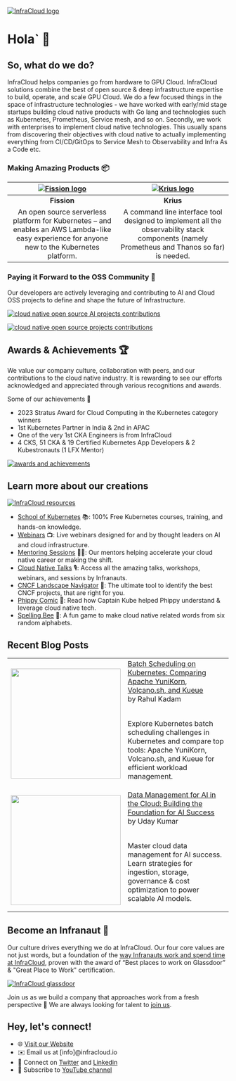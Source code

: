 [![InfraCloud logo](https://www.infracloud.io/assets/img/infracloud-org-github-repo/unleash-growth.png 'InfraCloud homepage')](https://www.infracloud.io/)

# Hola` 👋

## So, what do we do?

InfraCloud helps companies go from hardware to GPU Cloud. InfraCloud solutions combine the best of open source & deep infrastructure expertise to build, operate, and scale GPU Cloud. We do a few focused things in the space of infrastructure technologies - we have worked with early/mid stage startups building cloud native products with Go lang and technologies such as Kubernetes, Prometheus, Service mesh, and so on. Secondly, we work with enterprises to implement cloud native technologies. This usually spans from discovering their objectives with cloud native to actually implementing everything from CI/CD/GitOps to Service Mesh to Observability and Infra As a Code etc.

### Making Amazing Products 📦

|[![Fission logo](https://www.infracloud.io/assets/img/infracloud-org-github-repo/fission.png 'Fission')](https://www.infracloud.io/serverless-functions-kubernetes/)|[![Krius logo](https://www.infracloud.io/assets/img/infracloud-org-github-repo/krius.png 'Krius')](https://www.infracloud.io/)|
|:---:|:---:|
|**Fission**|**Krius**|
|An open source serverless platform for Kubernetes – and enables an AWS Lambda-like easy experience for anyone new to the Kubernetes platform.| A command line interface tool designed to implement all the observability stack components (namely Prometheus and Thanos so far) is needed.

### Paying it Forward to the OSS Community 🤖
Our developers are actively leveraging and contributing to AI and Cloud OSS projects to define and shape the future of Infrastructure.

[![cloud native open source AI projects contributions](https://www.infracloud.io/assets/img/infracloud-org-github-repo/ai-oss-icons.png 'AI OSS contributions')](https://www.infracloud.io/cloud-native-open-source-contributions/)

[![cloud native open source projects contributions](https://www.infracloud.io/assets/img/infracloud-org-github-repo/oss-contributions.png 'OSS contributions')](https://www.infracloud.io/cloud-native-open-source-contributions/)


## Awards & Achievements 🏆

We value our company culture, collaboration with peers, and our contributions to the cloud native industry. It is rewarding to see our efforts acknowledged and appreciated through various recognitions and awards.

Some of our achievements 💪

- 2023 Stratus Award for Cloud Computing in the Kubernetes category winners
- 1st Kubernetes Partner in India & 2nd in APAC
- One of the very 1st CKA Engineers is from InfraCloud
- 4 CKS, 51 CKA & 19 Certified Kubernetes App Developers & 2 Kubestronauts (1 LFX Mentor)
  
[![awards and achievements](https://www.infracloud.io/assets/img/infracloud-org-github-repo/awards-and-achievements.png 'awards & achievements')](https://www.infracloud.io/about-us/)


## Learn more about our creations

[![InfraCloud resources](https://www.infracloud.io/assets/img/infracloud-org-github-repo/infracloud-creations.png 'InfraCloud resources')](https://www.infracloud.io/)

- [School of Kubernetes](https://www.infracloud.io/kubernetes-school/) 📚: 100% Free Kubernetes courses, training, and hands-on knowledge.
- [Webinars](https://www.infracloud.io/webinars/) 📺: Live webinars designed for and by thought leaders on AI and cloud infrastructure.
- [Mentoring Sessions](https://www.infracloud.io/career-cloud-native/) 🧑‍🏫: Our mentors helping accelerate your cloud native career or making the shift.
- [Cloud Native Talks](https://www.infracloud.io/cloud-native-talks/) 🎙️: Access all the amazing talks, workshops, webinars, and sessions by Infranauts.
- [CNCF Landscape Navigator](https://www.infracloud.io/landscape-navigator/) 🧭: The ultimate tool to identify the best CNCF projects, that are right for you.
- [Phippy Comic](https://www.infracloud.io/phippy-cloud-native-transformation/) 📕: Read how Captain Kube helped Phippy understand & leverage cloud native tech.
- [Spelling Bee](https://www.infracloud.io/play/spelling-bee/) 🐝: A fun game to make cloud native related words from six random alphabets.


## Recent Blog Posts

<table>

<!-- BLOG-POST-LIST:START --><tr>
  <td>
    <a href="https://www.infracloud.io/blogs/batch-scheduling-on-kubernetes/">
      <img width="250px" src="https://www.infracloud.io/assets/img/Blog/batch-scheduling-on-kubernetes/batch-processing-in-kubernetes-1200x628.png">
    </a>
  </td>
  <td>
    <a href="https://www.infracloud.io/blogs/batch-scheduling-on-kubernetes/">Batch Scheduling on Kubernetes: Comparing Apache YuniKorn, Volcano.sh, and Kueue</a> <br/>
    by Rahul Kadam
    <br/>
    <br/>
    <p> Explore Kubernetes batch scheduling challenges in Kubernetes and compare top tools: Apache YuniKorn, Volcano.sh, and Kueue for efficient workload management. </p>
  </td>
</tr>

<tr>
  <td>
    <a href="https://www.infracloud.io/blogs/data-management-ai-cloud/">
      <img width="250px" src="https://www.infracloud.io/assets/img/Blog/data-management-ai-cloud/data-management-for-ai-in-the-cloud-1200x628.png">
    </a>
  </td>
  <td>
    <a href="https://www.infracloud.io/blogs/data-management-ai-cloud/">Data Management for AI in the Cloud: Building the Foundation for AI Success</a> <br/>
    by Uday Kumar
    <br/>
    <br/>
    <p> Master cloud data management for AI success. Learn strategies for ingestion, storage, governance &amp; cost optimization to power scalable AI models. </p>
  </td>
</tr>

<!-- BLOG-POST-LIST:END -->

</table>

## Become an Infranaut 🌌

Our culture drives everything we do at InfraCloud. Our four core values are not just words, but a foundation of the [way Infranauts work and spend time at InfraCloud](https://www.infracloud.io/the-infracloud-way/), proven with the award of “Best places to work on Glassdoor” & "Great Place to Work" certification.

[![InfraCloud glassdoor](https://www.infracloud.io/assets/img/infracloud-org-github-repo/glassdoor-ratings.png 'InfraCloud glassdoor')](https://www.infracloud.io/careers/)


Join us as we build a company that approaches work from a fresh perspective 🌿 We are always looking for talent to [join us](https://www.infracloud.io/careers/).


## Hey, let's connect!

- 🌐 [Visit our Website](https://www.infracloud.io)
- ✉️ Email us at [info]@infracloud.io
- 📱 Connect on [Twitter](https://twitter.com/infracloudio) and [Linkedin](https://www.linkedin.com/company/infracloudio/)
- 🎥 Subscribe to [YouTube channel](https://www.youtube.com/@InfraCloud)
